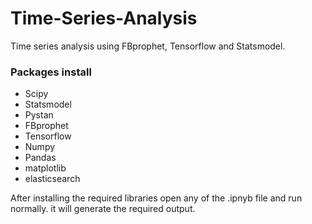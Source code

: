 # Time-Series-Analysis
Time series analysis using FBprophet, Tensorflow and Statsmodel.
### Packages install
- Scipy
- Statsmodel
- Pystan
- FBprophet
- Tensorflow
- Numpy
- Pandas
- matplotlib
- elasticsearch

After installing the required libraries open any of the .ipnyb file and run normally. it will generate the required output.

